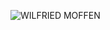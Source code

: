 ![WILFRIED MOFFEN](https://user-images.githubusercontent.com/44068655/162486481-906b62de-3376-470b-a154-8352ea276c4a.png)

